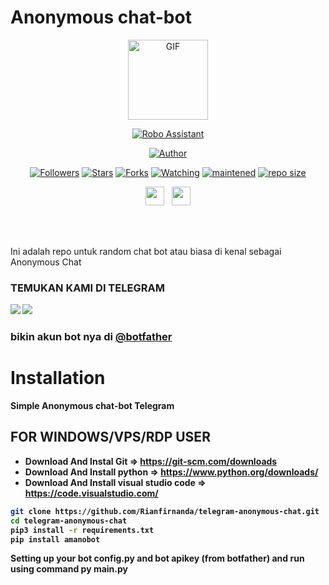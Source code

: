 # Anonymous chat-bot

<p align="center">
<img src="https://fiverr-res.cloudinary.com/images/t_main1,q_auto,f_auto,q_auto,f_auto/gigs/217072214/original/e44ec574daf595ac848041f7058ec330ff3fcfee/write-telegram-bot-in-python.png" alt="GIF" width="128" height="128"/>
</p>
<p align="center">
<a href="#"><img title="Robo Assistant" src="https://img.shields.io/badge/Telegram-Bot-blue?colorA=%23ff0000&colorB=%23017e40&style=for-the-badge"></a>
</p>
<p align="center">
<a href="https://github.com/RianFirnanda"><img title="Author" src="https://img.shields.io/badge/Author-Rian Firnanda-orange.svg?style=for-the-badge&logo=github"></a>
</p>
<p align="center">
<a href="https://github.com/RianFirnanda/followers"><img title="Followers" src="https://img.shields.io/github/followers/RianFirnanda?color=red&style=flat-square"></a>
<a href="https://github.com/RianFirnanda/megumikato2/stargazers/"><img title="Stars" src="https://img.shields.io/github/stars/RianFirnanda/telegram-bot?color=blue&style=flat-square"></a>
<a href="https://github.com/RianFirnanda/megumikato2/network/members"><img title="Forks" src="https://img.shields.io/github/forks/Rianfirnanda/telegram-anonymous-chat?color=red&style=flat-square"></a>
<a href="https://github.com/RianFirnanda/megumikato2/watchers"><img title="Watching" src="https://img.shields.io/github/watchers/Rianfirnanda/telegram-anonymous-chat?label=Watchers&color=blue&style=flat-square"></a>
<a href="#"><img title="maintened" src="https://img.shields.io/badge/maintained%3F-yes-green.svg?style=flat"></a>
<a href="#"><img title="repo size" src="https://img.shields.io/github/repo-size/Rianfirnanda/telegram-anonymous-chat?style=flat-square"></a>
</p>
</p>
<p align='center'>
   <a href="https://wa.me/6282298468671"><img height="30" src="https://c.top4top.io/p_1837yybbf0.jpeg"></a>&nbsp;&nbsp;
   <a href="https://instagram.com/Rianfirnandaa_"><img height="30" src="https://raw.githubusercontent.com/TobyG74/TobyG74/main/instagram.jpg"></a>
</P>
</P>


</br>
</br>


Ini adalah repo untuk random chat bot atau biasa di kenal sebagai Anonymous Chat

<b>


### TEMUKAN KAMI DI TELEGRAM

<a href="https://t.me/rfirsy"><img src="https://img.shields.io/badge/Rian Firnanda-blue?style=for-the-badge&logo=Telegram" /></a>
<a href="https://t.me/Robogroup"><img src="https://img.shields.io/badge/SUPPORT GROUP-black?style=for-the-badge&logo=Telegram" /></a>

### bikin akun bot nya di [@botfather](https://t.me/botfather)



# Installation

Simple Anonymous chat-bot Telegram


## FOR WINDOWS/VPS/RDP USER

* Download And Instal Git => https://git-scm.com/downloads
* Download And Install python => https://www.python.org/downloads/
* Download And Install visual studio code => https://code.visualstudio.com/

```bash
git clone https://github.com/Rianfirnanda/telegram-anonymous-chat.git
cd telegram-anonymous-chat
pip3 install -r requirements.txt
pip install amanobot
```
Setting up your bot config.py and bot apikey (from botfather) and run using command py main.py
